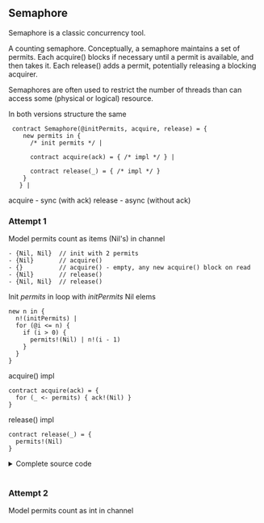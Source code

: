 ## Semaphore

Semaphore is a classic concurrency tool.

A counting semaphore. Conceptually, a semaphore maintains a set of permits. Each acquire() blocks if necessary until a permit is available, and then takes it. Each release() adds a permit, potentially releasing a blocking acquirer. 

Semaphores are often used to restrict the number of threads than can access some (physical or logical) resource.

In both versions structure the same
```
 contract Semaphore(@initPermits, acquire, release) = {
    new permits in {
      /* init permits */ |        
      
      contract acquire(ack) = { /* impl */ } |
      
      contract release(_) = { /* impl */ } 
    }
   } |
```
acquire - sync (with ack)
release - async (without ack)

### Attempt 1
Model permits count as items (Nil's) in channel
```
- {Nil, Nil}  // init with 2 permits
- {Nil}       // acquire()
- {}          // acquire() - empty, any new acquire() block on read
- {Nil}       // release()
- {Nil, Nil}  // release()
```

Init *permits* in loop with *initPermits* Nil elems
```
new n in {
  n!(initPermits) |
  for (@i <= n) {
    if (i > 0) { 
      permits!(Nil) | n!(i - 1) 
    }
  }
}        
```

acquire() impl
```
contract acquire(ack) = {
  for (_ <- permits) { ack!(Nil) }
}
```

release() impl
```
contract release(_) = {
  permits!(Nil)
} 
```

<details><summary>Сomplete source code</summary>
<p>
  
```
new Semaphore in {
  contract Semaphore(@initPermits, acquire, release) = {
    new permits in {
      new n in {
        n!(initPermits) |
        for (@i <= n) {
          if (i > 0) {
            permits!(Nil) | n!(i - 1)
          }
        }
      } |        
      
      contract acquire(ack) = {
        for (_ <- permits) { acquire!(Nil) }
      } |
      contract release(_) = {
        permits!(Nil)
      } 
    }
   } |
   
   new acquire, release in {
     Semaphore!(3, *acquire, *release) |
     
     new ack0, ack1 in {
       acquire!(*ack0) | acquire!(*ack1) | for (_ <- ack0; _ <- ack1) {
         stdout!("I acquire 2 permits (A)!") | release!(Nil) | release!(Nil)
       }
     } |
     
     new ack0, ack1 in {
       acquire!(*ack0) | acquire!(*ack1) | for (_ <- ack0; _ <- ack1) {
         stdout!("I acquire 2 permits (B)!") | release!(Nil) | release!(Nil)
       }
     }     
   }
}
```
</p>
</details><br/>

### Attempt 2
Model permits count as int in channel
